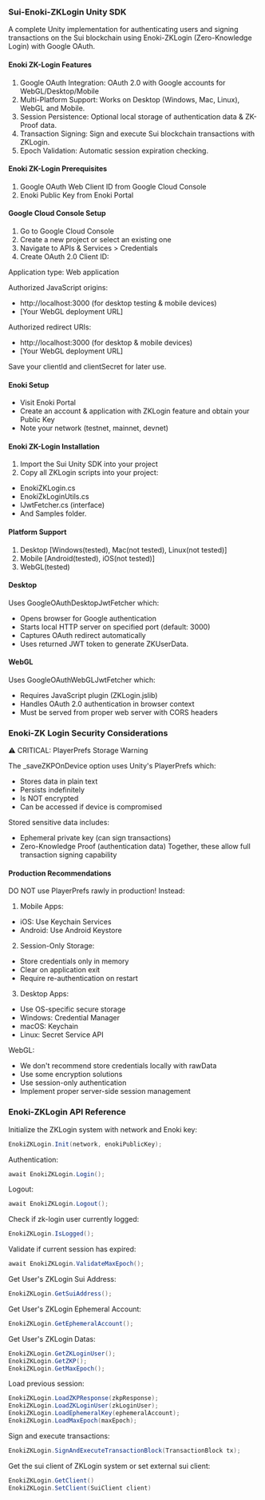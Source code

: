 ### Sui-Enoki-ZKLogin Unity SDK
A complete Unity implementation for authenticating users and signing transactions on the Sui blockchain using Enoki-ZKLogin (Zero-Knowledge Login) with Google OAuth.

#### Enoki ZK-Login Features

1. Google OAuth Integration: OAuth 2.0 with Google accounts for WebGL/Desktop/Mobile
2. Multi-Platform Support: Works on Desktop (Windows, Mac, Linux), WebGL and Mobile.
3. Session Persistence: Optional local storage of authentication data & ZK-Proof data.
4. Transaction Signing: Sign and execute Sui blockchain transactions with ZKLogin.
5. Epoch Validation: Automatic session expiration checking.

#### Enoki ZK-Login Prerequisites

1. Google OAuth Web Client ID from Google Cloud Console
2. Enoki Public Key from Enoki Portal

#### Google Cloud Console Setup

1. Go to Google Cloud Console
2. Create a new project or select an existing one
3. Navigate to APIs & Services > Credentials
4. Create OAuth 2.0 Client ID:

Application type: Web application

Authorized JavaScript origins:
- http://localhost:3000 (for desktop testing & mobile devices)
- [Your WebGL deployment URL]

Authorized redirect URIs:
- http://localhost:3000 (for desktop & mobile devices)
- [Your WebGL deployment URL]

Save your clientId and clientSecret for later use.

#### Enoki Setup

- Visit Enoki Portal
- Create an account & application with ZKLogin feature and obtain your Public Key
- Note your network (testnet, mainnet, devnet)

#### Enoki ZK-Login Installation
1. Import the Sui Unity SDK into your project
2. Copy all ZKLogin scripts into your project:

- EnokiZKLogin.cs
- EnokiZkLoginUtils.cs
- IJwtFetcher.cs (interface)
- And Samples folder.

#### Platform Support
1. Desktop [Windows(tested), Mac(not tested), Linux(not tested)]
2. Mobile [Android(tested), iOS(not tested)]
3. WebGL(tested)

#### Desktop
Uses GoogleOAuthDesktopJwtFetcher which:

- Opens browser for Google authentication
- Starts local HTTP server on specified port (default: 3000)
- Captures OAuth redirect automatically
- Uses returned JWT token to generate ZKUserData.

#### WebGL
Uses GoogleOAuthWebGLJwtFetcher which:

- Requires JavaScript plugin (ZKLogin.jslib)
- Handles OAuth 2.0 authentication in browser context
- Must be served from proper web server with CORS headers

### Enoki-ZK Login Security Considerations
⚠️ CRITICAL: PlayerPrefs Storage Warning

The _saveZKPOnDevice option uses Unity's PlayerPrefs which:

- Stores data in plain text
- Persists indefinitely
- Is NOT encrypted
- Can be accessed if device is compromised

Stored sensitive data includes:

- Ephemeral private key (can sign transactions)
- Zero-Knowledge Proof (authentication data)
Together, these allow full transaction signing capability

#### Production Recommendations
DO NOT use PlayerPrefs rawly in production! Instead:

1. Mobile Apps:

- iOS: Use Keychain Services
- Android: Use Android Keystore

2. Session-Only Storage:

- Store credentials only in memory
- Clear on application exit
- Require re-authentication on restart

3. Desktop Apps:

- Use OS-specific secure storage
- Windows: Credential Manager
- macOS: Keychain
- Linux: Secret Service API

WebGL:

- We don't recommend store credentials locally with rawData
- Use some encryption solutions
- Use session-only authentication
- Implement proper server-side session management

### Enoki-ZKLogin API Reference

Initialize the ZKLogin system with network and Enoki key:
```c#
EnokiZKLogin.Init(network, enokiPublicKey);
```
Authentication:
```c#
await EnokiZKLogin.Login();
```

Logout:
```c#
await EnokiZKLogin.Logout();
```

Check if zk-login user currently logged:
```c#
EnokiZKLogin.IsLogged();
```

Validate if current session has expired:
```c#
await EnokiZKLogin.ValidateMaxEpoch();
```

Get User's ZKLogin Sui Address:
```c#
EnokiZKLogin.GetSuiAddress();
```

Get User's ZKLogin Ephemeral Account:
```c#
EnokiZKLogin.GetEphemeralAccount();
```

Get User's ZKLogin Datas:
```c#
EnokiZKLogin.GetZKLoginUser();
EnokiZKLogin.GetZKP();
EnokiZKLogin.GetMaxEpoch();
```
Load previous session:
```c#
EnokiZKLogin.LoadZKPResponse(zkpResponse);
EnokiZKLogin.LoadZKLoginUser(zkLoginUser);
EnokiZKLogin.LoadEphemeralKey(ephemeralAccount);
EnokiZKLogin.LoadMaxEpoch(maxEpoch);
```

Sign and execute transactions:
```c#
EnokiZKLogin.SignAndExecuteTransactionBlock(TransactionBlock tx);
```

Get the sui client of ZKLogin system or set external sui client:
```c#
EnokiZKLogin.GetClient()
EnokiZKLogin.SetClient(SuiClient client)
```
